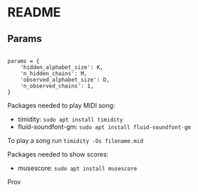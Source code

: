 # README

## Params

```

params = {
    'hidden_alphabet_size': K,
    'n_hidden_chains': M,
    'observed_alphabet_size': D,
    'n_observed_chains': 1,
}

```

Packages needed to play MIDI song:

* timidity: `sudo apt install timidity`
* fluid-soundfont-gm: `sudo apt install fluid-soundfont-gm`

To play a song run `timidity -Os filename.mid`

Packages needed to show scores:

* musescore: `sudo apt install musescore`

Prov
